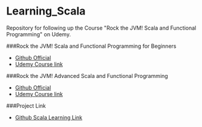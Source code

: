# Learning_Scala
Repository for following up the Course "Rock the JVM! Scala and Functional Programming" on Udemy.

###Rock the JVM! Scala and Functional Programming for Beginners
* [Github Official](https://github.com/rockthejvm/udemy-scala-beginners)
* [Udemy Course link](https://www.udemy.com/course/rock-the-jvm-scala-for-beginners/)

###Rock the JVM! Advanced Scala and Functional Programming
* [Github Official](https://github.com/rockthejvm/udemy-scala-advanced)
* [Udemy Course link](https://www.udemy.com/course/advanced-scala/)

###Project Link
* [Github Scala Learning Link](https://github.com/admilsonmarques/Learning_Scala)
